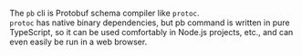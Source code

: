 The `pb` cli is Protobuf schema compiler like `protoc`.\
`protoc` has native binary dependencies, but pb command is written in pure
TypeScript, so it can be used comfortably in Node.js projects, etc., and can
even easily be run in a web browser.

